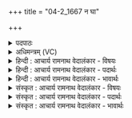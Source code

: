 +++
title = "04-2_1667 न घा"

+++
<details><summary>पदपाठः</summary>

न꣢। घ꣣। व꣡सुः꣢। नि। य꣣मते। दान꣢म्। वा꣡ज꣢꣯स्य। गो꣡म꣢꣯तः। यत्। सी꣣म्। उ꣡प꣢꣯। श्र꣡व꣢꣯त्। गि꣡रः꣢꣯। १६६७।
</details>

<details><summary>अधिमन्त्रम् (VC)</summary>

- इन्द्रः
- शंयुर्बार्हस्पत्यः
- गायत्री
- षड्जः
</details>

<details><summary>हिन्दी : आचार्य रामनाथ वेदालंकार - विषयः</summary>

अगले मन्त्र में परमात्मा के दान का वर्णन है।
</details>

<details><summary>हिन्दी : आचार्य रामनाथ वेदालंकार - पदार्थः</summary>

पदार्थान्वय -  (वसुः)बसानेवाला इन्द्र परमेश्वर(गोमतः)अध्यात्म-प्रकाश से युक्त(वाजस्य)बल के(दानम्)दान को(न घ)कभी नहीं(नि यमते)रोकता है, (यत् सीम्)जब कि वह(गिरः)श्रद्धा से भरी हुई स्तुति-वाणियों को(उप श्रवत्)सुन लेता है ॥२॥
</details>

<details><summary>हिन्दी : आचार्य रामनाथ वेदालंकार - भावार्थः</summary>

भावार्थ -  श्रद्धालुओं के श्रद्धा से सिंचे हुए,प्रेम से भरे स्तोत्रों से द्रवित होकर जगदीश्वर नये-नये आध्यात्मिक ऐश्वर्य के उपहार स्तोता की भेंट करता है ॥२॥
</details>

<details><summary>संस्कृत : आचार्य रामनाथ वेदालंकार - विषयः</summary>

अथ परमात्मनो दानं वर्णयति।
</details>

<details><summary>संस्कृत : आचार्य रामनाथ वेदालंकार - पदार्थः</summary>

पदार्थान्वय -  (वसुः)वासयिता इन्द्रः परमेश्वरः(गोमतः)अध्यात्मप्रकाशयुक्तस्य(वाजस्य)बलस्य(दानम्)दत्तिम्(न घ)नैव(नियमते)नियच्छति,अवरुद्धं करोति, (यत् सीम्)यदा खलु,सः(गिरः)श्रद्धाभरिताः स्तुतिवाचः(उप श्रवत्)उपशृणोति ॥२॥२
</details>

<details><summary>संस्कृत : आचार्य रामनाथ वेदालंकार - भावार्थः</summary>

भावार्थ -  श्रद्धालूनां श्रद्धासिक्तैः प्रेमभरितैः स्तोत्रैर्द्रवितो भूत्वा जगदीश्वरो नवान् नवान् अध्यात्मैश्वर्योपहारान् स्तोतुरुपायनीकरोति ॥२॥
</details>